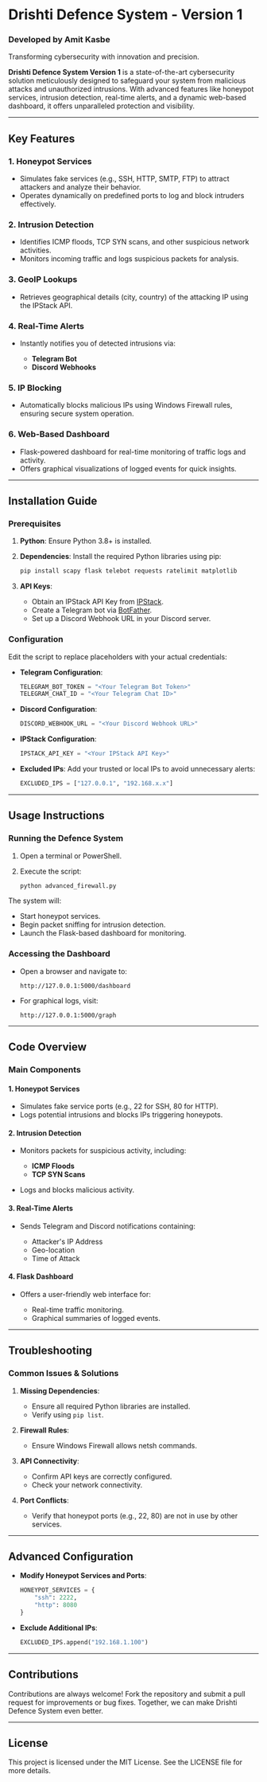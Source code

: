 # Drishti Defence System - Version 1

### Developed by **Amit Kasbe**

Transforming cybersecurity with innovation and precision.

**Drishti Defence System Version 1** is a state-of-the-art cybersecurity solution meticulously designed to safeguard your system from malicious attacks and unauthorized intrusions. With advanced features like honeypot services, intrusion detection, real-time alerts, and a dynamic web-based dashboard, it offers unparalleled protection and visibility.

---

## Key Features

### 1. **Honeypot Services**

* Simulates fake services (e.g., SSH, HTTP, SMTP, FTP) to attract attackers and analyze their behavior.
* Operates dynamically on predefined ports to log and block intruders effectively.

### 2. **Intrusion Detection**

* Identifies ICMP floods, TCP SYN scans, and other suspicious network activities.
* Monitors incoming traffic and logs suspicious packets for analysis.

### 3. **GeoIP Lookups**

* Retrieves geographical details (city, country) of the attacking IP using the IPStack API.

### 4. **Real-Time Alerts**

* Instantly notifies you of detected intrusions via:

  * **Telegram Bot**
  * **Discord Webhooks**

### 5. **IP Blocking**

* Automatically blocks malicious IPs using Windows Firewall rules, ensuring secure system operation.

### 6. **Web-Based Dashboard**

* Flask-powered dashboard for real-time monitoring of traffic logs and activity.
* Offers graphical visualizations of logged events for quick insights.

---

## Installation Guide

### Prerequisites

1. **Python**: Ensure Python 3.8+ is installed.
2. **Dependencies**:
   Install the required Python libraries using pip:

   ```bash
   pip install scapy flask telebot requests ratelimit matplotlib
   ```
3. **API Keys**:

   * Obtain an IPStack API Key from [IPStack](https://ipstack.com/).
   * Create a Telegram bot via [BotFather](https://core.telegram.org/bots#botfather).
   * Set up a Discord Webhook URL in your Discord server.

### Configuration

Edit the script to replace placeholders with your actual credentials:

* **Telegram Configuration**:

  ```python
  TELEGRAM_BOT_TOKEN = "<Your Telegram Bot Token>"
  TELEGRAM_CHAT_ID = "<Your Telegram Chat ID>"
  ```

* **Discord Configuration**:

  ```python
  DISCORD_WEBHOOK_URL = "<Your Discord Webhook URL>"
  ```

* **IPStack Configuration**:

  ```python
  IPSTACK_API_KEY = "<Your IPStack API Key>"
  ```

* **Excluded IPs**:
  Add your trusted or local IPs to avoid unnecessary alerts:

  ```python
  EXCLUDED_IPS = ["127.0.0.1", "192.168.x.x"]
  ```

---

## Usage Instructions

### Running the Defence System

1. Open a terminal or PowerShell.
2. Execute the script:

   ```bash
   python advanced_firewall.py
   ```

The system will:

* Start honeypot services.
* Begin packet sniffing for intrusion detection.
* Launch the Flask-based dashboard for monitoring.

### Accessing the Dashboard

* Open a browser and navigate to:

  ```
  http://127.0.0.1:5000/dashboard
  ```
* For graphical logs, visit:

  ```
  http://127.0.0.1:5000/graph
  ```

---

## Code Overview

### Main Components

#### 1. Honeypot Services

* Simulates fake service ports (e.g., 22 for SSH, 80 for HTTP).
* Logs potential intrusions and blocks IPs triggering honeypots.

#### 2. Intrusion Detection

* Monitors packets for suspicious activity, including:

  * **ICMP Floods**
  * **TCP SYN Scans**
* Logs and blocks malicious activity.

#### 3. Real-Time Alerts

* Sends Telegram and Discord notifications containing:

  * Attacker's IP Address
  * Geo-location
  * Time of Attack

#### 4. Flask Dashboard

* Offers a user-friendly web interface for:

  * Real-time traffic monitoring.
  * Graphical summaries of logged events.

---

## Troubleshooting

### Common Issues & Solutions

1. **Missing Dependencies**:

   * Ensure all required Python libraries are installed.
   * Verify using `pip list`.

2. **Firewall Rules**:

   * Ensure Windows Firewall allows netsh commands.

3. **API Connectivity**:

   * Confirm API keys are correctly configured.
   * Check your network connectivity.

4. **Port Conflicts**:

   * Verify that honeypot ports (e.g., 22, 80) are not in use by other services.

---

## Advanced Configuration

* **Modify Honeypot Services and Ports**:

  ```python
  HONEYPOT_SERVICES = {
      "ssh": 2222,
      "http": 8080
  }
  ```

* **Exclude Additional IPs**:

  ```python
  EXCLUDED_IPS.append("192.168.1.100")
  ```

---

## Contributions

Contributions are always welcome! Fork the repository and submit a pull request for improvements or bug fixes. Together, we can make Drishti Defence System even better.

---

## License

This project is licensed under the MIT License. See the LICENSE file for more details.
